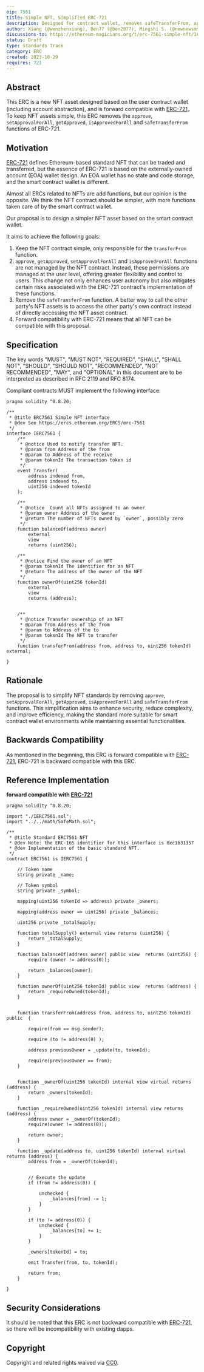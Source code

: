 ```yaml
---
eip: 7561
title: Simple NFT, Simplified ERC-721
description: Designed for contract wallet, removes safeTransferFrom, approve, setApprovalForAll, getApproved, isApprovedForAll functions from ERC-721
author: Xiang (@wenzhenxiang), Ben77 (@ben2077), Mingshi S. (@newnewsms)
discussions-to: https://ethereum-magicians.org/t/erc-7561-simple-nft/16695
status: Draft
type: Standards Track
category: ERC
created: 2023-10-29
requires: 721
---
```


## Abstract

This ERC is a new NFT asset designed based on the user contract wallet (including account abstraction), and is forward compatible with [ERC-721](./eip-721.md)，To keep NFT assets simple, this ERC removes the `approve`, `setApprovalForAll`, `getApproved`, `isApprovedForAll` and `safeTransferFrom` functions of ERC-721.

## Motivation

[ERC-721](./eip-721.md) defines Ethereum-based standard NFT that can be traded and transferred, but the essence of ERC-721 is based on the externally-owned account (EOA) wallet design. An EOA wallet has no state and code storage, and the smart contract wallet is different.

Almost all ERCs related to NFTs are add functions, but our opinion is the opposite. We think the NFT contract should be simpler, with more functions taken care of by the smart contract wallet.

Our proposal is to design a simpler NFT asset based on the smart contract wallet.

It aims to achieve the following goals:

1. Keep the NFT contract simple, only responsible for the `transferFrom` function.
2. `approve`, `getApproved`, `setApprovalForAll` and `isApprovedForAll` functions are not managed by the NFT contract. Instead, these permissions are managed at the user level, offering greater flexibility and control to users. This change not only enhances user autonomy but also mitigates certain risks  associated with the ERC-721 contract's implementation of these functions. 
3. Remove the `safeTransferFrom` function. A better way to call the other party's NFT assets is to access the other party's own contract instead of directly accessing the NFT asset contract.
4. Forward compatibility with ERC-721 means that all NFT can be compatible with this proposal.

## Specification

The key words "MUST", "MUST NOT", "REQUIRED", "SHALL", "SHALL NOT", "SHOULD", "SHOULD NOT", "RECOMMENDED", "NOT RECOMMENDED", "MAY", and "OPTIONAL" in this document are to be interpreted as described in RFC 2119 and RFC 8174.

Compliant contracts MUST implement the following interface:

```solidity
pragma solidity ^0.8.20;

/**
 * @title ERC7561 Simple NFT interface 
 * @dev See https://ercs.ethereum.org/ERCS/erc-7561
 */
interface IERC7561 {
    /**
     * @notice Used to notify transfer NFT.
     * @param from Address of the from
     * @param to Address of the receive
     * @param tokenId The transaction token id 
     */
    event Transfer(
        address indexed from,
        address indexed to,
        uint256 indexed tokenId
    );

    /**
     * @notice  Count all NFTs assigned to an owner
     * @param owner Address of the owner
     * @return The number of NFTs owned by `owner`, possibly zero
     */
    function balanceOf(address owner) 
        external
        view
        returns (uint256);

    /**
     * @notice Find the owner of an NFT
     * @param tokenId The identifier for an NFT
     * @return The address of the owner of the NFT
     */
    function ownerOf(uint256 tokenId) 
        external  
        view
        returns (address);
	  

    /**
     * @notice Transfer ownership of an NFT
     * @param from Address of the from
     * @param to Address of the to
     * @param tokenId The NFT to transfer
     */
    function transferFrom(address from, address to, uint256 tokenId) external;

}
```

## Rationale

The proposal is to simplify NFT standards by removing `approve`, `setApprovalForAll`, `getApproved`, `isApprovedForAll` and `safeTransferFrom` functions. This simplification aims to enhance security, reduce complexity, and improve efficiency, making the standard more suitable for smart contract wallet environments while maintaining essential functionalities.


## Backwards Compatibility

As mentioned in the beginning, this ERC is forward compatible with [ERC-721](./eip-721.md), ERC-721 is backward compatible with this ERC.

## Reference Implementation

**forward compatible with [ERC-721](./eip-721.md)**

```solidity
pragma solidity ^0.8.20;

import "./IERC7561.sol";
import "../../math/SafeMath.sol";

/**
 * @title Standard ERC7561 NFT
 * @dev Note: the ERC-165 identifier for this interface is 0xc1b31357
 * @dev Implementation of the basic standard NFT.
 */
contract ERC7561 is IERC7561 {

    // Token name
    string private _name;

    // Token symbol
    string private _symbol;

    mapping(uint256 tokenId => address) private _owners;

    mapping(address owner => uint256) private _balances;

    uint256 private _totalSupply;

    function totalSupply() external view returns (uint256) {
        return _totalSupply;
    }

    function balanceOf(address owner) public view  returns (uint256) {
        require (owner != address(0));
        
        return _balances[owner];
    }

    function ownerOf(uint256 tokenId) public view  returns (address) {
        return _requireOwned(tokenId);
    }


    function transferFrom(address from, address to, uint256 tokenId) public  {

        require(from == msg.sender);

        require (to != address(0) );

        address previousOwner = _update(to, tokenId);

        require(previousOwner == from);
    }


    function _ownerOf(uint256 tokenId) internal view virtual returns (address) {
        return _owners[tokenId];
    }

    function _requireOwned(uint256 tokenId) internal view returns (address) {
        address owner = _ownerOf(tokenId);
        require(owner != address(0));
            
        return owner;
    }

    function _update(address to, uint256 tokenId) internal virtual returns (address) {
        address from = _ownerOf(tokenId);

        
        // Execute the update
        if (from != address(0)) {         

            unchecked {
                _balances[from] -= 1;
            }
        }

        if (to != address(0)) {
            unchecked {
                _balances[to] += 1;
            }
        }

        _owners[tokenId] = to;

        emit Transfer(from, to, tokenId);

        return from;
    }

}
```


## Security Considerations

It should be noted that this ERC is not backward compatible with [ERC-721](./eip-721.md), so there will be incompatibility with existing dapps.

## Copyright

Copyright and related rights waived via [CC0](../LICENSE.md).

